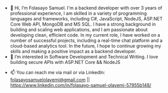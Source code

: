 - 👋 Hi, I’m Folasayo Samuel. I'm a backend developer with over 3 years of professional experience, I am skilled in a variety of programming languages and frameworks, including C#, JavaScript, NodeJS, ASP.NET Core Web API, MongoDB and MS SQL. I have a strong background in building and scaling web applications, and I am passionate about developing clean, efficient code. In my current role, I have worked on a number of successful projects, including a real-time chat platform and a cloud-based analytics tool. In the future, I hope to continue growing my skills and making a positive impact as a backend developer.
- 👀 I’m interested in Software Development and Technical Writing. I love building secure APIs with ASP.NET Core && NodeJS
<!-- - 🌱 I’m currently learning C#, ASP.NET CORE Web API, ASP.NET CORE MVC
- 💞️ I’m looking to collaborate on any C# projects. -->
- 📫 You can reach me via mail or via LinkedIn: folasayosamuelolayemi@gmail.com || https://www.linkedin.com/in/folasayo-samuel-olayemi-57955b148/

<!---
Folasayo-Samuel/Folasayo-Samuel is a ✨ special ✨ repository because its `README.md` (this file) appears on your GitHub profile.
You can click the Preview link to take a look at your changes.
--->

